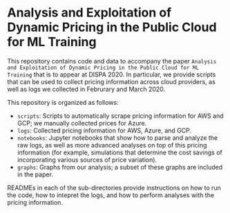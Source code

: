 # Analysis and Exploitation of Dynamic Pricing in the Public Cloud for ML Training

This repository contains code and data to accompany the paper `Analysis and
Exploitation of Dynamic Pricing in the Public Cloud for ML
Training` that is to appear at DISPA 2020. In particular, we provide scripts
that can be used to collect pricing information across cloud providers, as well
as logs we collected in Februrary and March 2020.

This repository is organized as follows:
- `scripts`: Scripts to automatically scrape pricing information for
  AWS and GCP; we manually collected prices for Azure.
- `logs`: Collected pricing information for AWS, Azure, and GCP.
- `notebooks`: Jupyter notebooks that show how to parse and analyze the raw logs,
  as well as more advanced analyses on top of this pricing information (for
  example, simulations that determine the cost savings of incorporating
  various sources of price variation).
- `graphs`: Graphs from our analysis; a subset of these graphs are included
  in the paper.

READMEs in each of the sub-directories provide instructions on how to run
the code, how to intepret the logs, and how to perform analyses with the
pricing information.
